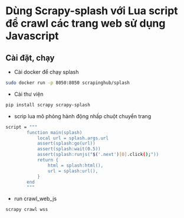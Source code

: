 # Dùng Scrapy-splash với Lua script để crawl các trang web sử dụng Javascript
## Cài đặt, chạy
* Cài docker để chạy splash
```bash
sudo docker run -p 8050:8050 scrapinghub/splash
```
* Cài thư viện 
```bash
pip install scrapy scrapy-splash
```
* scrip lua mô phỏng hành động nhấp chuột chuyển trang
```bash
script = """
        function main(splash)
            local url = splash.args.url
            assert(splash:go(url))
            assert(splash:wait(0.5))
            assert(splash:runjs("$('.next')[0].click();"))
            return {
                html = splash:html(),
                url = splash:url(),
            }
        end
        """
```

* run crawl_web_js
```bash
scrapy crawl wss
```
